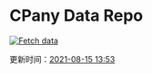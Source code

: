 # CPany Data Repo

[![Fetch data](https://github.com/yjl9903/CPany/actions/workflows/fetch.yml/badge.svg)](https://github.com/yjl9903/CPany/actions/workflows/fetch.yml)

<!-- START_SECTION: update_time -->
更新时间：[2021-08-15 13:53](https://www.timeanddate.com/worldclock/fixedtime.html?msg=Fetch+data&iso=20210815T135312&p1=237)
<!-- END_SECTION: update_time -->
